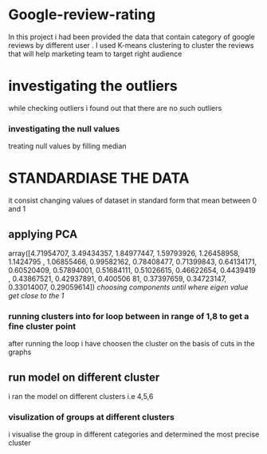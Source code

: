 # Google-review-rating
In this project i had been provided the data that contain category of google reviews  by different user . I used K-means clustering to cluster the reviews that will help marketing team to target right audience 
# investigating the outliers 
while checking outliers i found out that there are no such outliers

### investigating the null values 
treating null values by filling median

# STANDARDIASE THE DATA
it consist changing values of dataset in standard form that mean between 0 and 1

## applying PCA
array([4.71954707, 3.49434357, 1.84977447, 1.59793926, 1.26458958,
       1.1424795 , 1.06855466, 0.99582162, 0.78408477, 0.71399843,
       0.64134171, 0.60520409, 0.57894001, 0.51684111, 0.51026615,
       0.46622654, 0.4439419 , 0.43867521, 0.42937891, 0.400506
       81,
       0.37397659, 0.34723147, 0.33014007, 0.29059614])
       _choosing components until  where eigen value get close to the 1_
       
       


### running clusters into for loop between in range of 1,8 to get a fine cluster point

after running the loop i have choosen the cluster on the basis of cuts in the graphs 


## run model on different cluster 
i ran the model on different clusters i.e 4,5,6

### visulization of groups at different clusters

i visualise the group in different categories and determined the most precise cluster 




       
